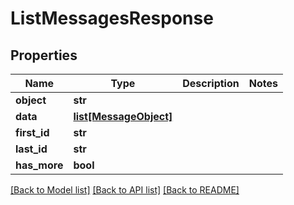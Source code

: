 # ListMessagesResponse

## Properties
Name | Type | Description | Notes
------------ | ------------- | ------------- | -------------
**object** | **str** |  | 
**data** | [**list[MessageObject]**](MessageObject.md) |  | 
**first_id** | **str** |  | 
**last_id** | **str** |  | 
**has_more** | **bool** |  | 

[[Back to Model list]](../README.md#documentation-for-models) [[Back to API list]](../README.md#documentation-for-api-endpoints) [[Back to README]](../README.md)

